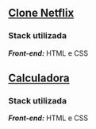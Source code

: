 ## [Clone Netflix](./clonenetflix)

### Stack utilizada
***Front-end:*** HTML e CSS

## [Calculadora](./calculadora)

### Stack utilizada
***Front-end:*** HTML e CSS
